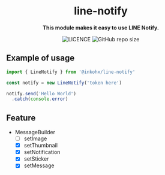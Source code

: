 <div
  align="center"
>

# line-notify

**This module makes it easy to use LINE Notify.**

![LICENCE](https://img.shields.io/github/license/InkoHX/line-notify?label=LICENCE&style=flat-square)
![GitHub repo size](https://img.shields.io/github/repo-size/InkoHX/line-notify)

</div>

## Example of usage

```ts
import { LineNotify } from '@inkohx/line-notify'

const notify = new LineNotify('token here')

notify.send('Hello World')
  .catch(console.error)
```

## Feature

- MessageBuilder
  - [ ] setImage
  - [x] setThumbnail
  - [x] setNotification
  - [x] setSticker
  - [x] setMessage
